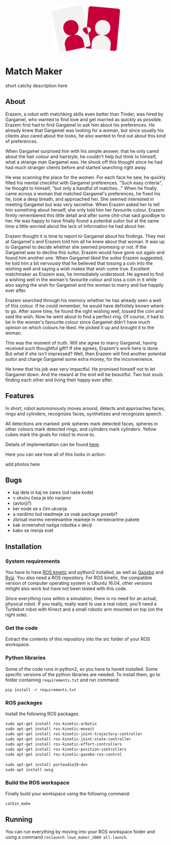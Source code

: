 <p align="center">
  <img height="150" src="https://github.com/drobilc/MatchMaker/blob/master/documentation/logo.png" alt="MatchMaker logo">
</p>

# Match Maker

short catchy description here

## About
Erazem, a robot with matchking skills even better than Tinder, was hired by Gargamel, who wanted to find love and get married as quickly as possible. Erazem first had to find Gargamel to ask him about his preferences. He already knew that Gargamel was looking for a woman, but since usually his clients also cared about the looks, he also wanted to find out about this kind of preferences.
	
When Gargamel surprised him with his simple answer, that he only cared about the hair colour and hairstyle, he couldn't help but think to himself, what a strange man Gargamel was. He shook off this thought since he had had much stranger clients before and started searching right away.

He was scanning the place for the women. For each face he saw, he quickly filled his mental checklist with Gargamel preferences. "Such easy criteria", he thought to himself, "but only a handful of matches..." When he finally came across a woman that matched Gargamel's preferences, he fixed his tie, took a deep breath, and approached her. She seemed interested in meeting Gargamel but was very secretive. When Erazem asked her to tell him something about herself, she only told him her favourite colour. Erazem firmly remembered this little detail and after some chit-chat said goodbye to her. He was happy to have finally found a potential suitor but at the same time a little worried about the lack of information he had about her.

Erazem thought it is time to report to Gargamel about his findings. They met at Gargamel's and Erazem told him all he knew about that woman. It was up to Gargamel to decide whether she seemed promising or not. If the Gargamel was to decline this suitor, Erazem would have gone out again and found him another one. When Gargamel liked the suitor Erazem suggested, he told him a bit nervously that he believed that tossing a coin into the wishing well and saying a wish makes that wish come true. Excellent matchmaker as Erazem was, he immediately understood. He agreed to find a wishing well in the woman's favourite colour and toss a coin in it while also saying the wish for Gargamel and the woman to marry and live happily ever after.

Erazem searched through his memory whether he has already seen a well of this colour. If he could remember, he would have definitely known where to go. After some time, he found the right wishing well, tossed the coin and said the wish. Now he went about to find a perfect ring. Of course, it had to be in the woman's favourite colour since Gargamel didn't have much opinion on which colours he liked. He picked it up and brought it to the woman.

This was the moment of truth. Will she agree to marry Gargamel, having received such thoughtful gift? If she agrees, Erazem's work here is done. But what if she isn't impressed? Well, then Erazem will find another potential suitor and charge Gargamel some extra money, for the inconvenience.

He knew that his job was very impactful. He promised himself not to let Gargamel down. And the reward at the end will be beautiful. Two lost souls finding each other and living their happy ever after.

## Features

In short, robot autonomously moves around, detects and approaches faces, rings and cylinders, recognizes faces, synthetizes and recognizes speech.

All detections are marked: pink spheres mark detected faces, spheres in other colours mark detected rings, and cylinders mark cylinders. Yellow cubes mark the goals for robot to move to.

Details of implementation can be found [here](https://github.com/drobilc/MatchMaker/tree/master/documentation/documentation.pdf).

Here you can see how all of this looks in action:

add photos here

## Bugs

- kaj dela in kaj ne zares (od naše kode)
- v okviru česa je blo narjeno
- (avtorji?)
- ker node se s čim ukvarja
- a nardimo tud readmeje za vsak package posebi?
- zbrisat mormo nerelevantne reameje in nerelevantne pakete
- kak screenshot našga robotka v akciji
- kako se menja svet

## Installation

### System requirements

You have to have [ROS kinetic](http://wiki.ros.org/kinetic/Installation) and python2 installed, as well as [Gazebo](http://gazebosim.org/) and [Rviz](http://wiki.ros.org/rviz/UserGuide). You also need a ROS repository. For ROS kinetic, the compatible version of computer operating system is Ubuntu 16.04, other versions mihght also work but have not been tested with this code.

Since everything runs within a simulation, there is no need for an actual, physical robot. If you really, really want to use a real robot, you'll need a Turtlebot robot with Kinect and a small robotic arm mounted on top (on the right side).

### Get the code

Extract the contents of this repository into the src folder of your ROS workspace.

### Python libraries

Some of the code runs in python2, so you have to haveit installed. Some specific versions of the python libraries are needed. To install them, go to folder containing `requirements.txt` and run command:

```shell
pip install -r requirements.txt
```

### ROS packages

Install the following ROS packages.

```shell
sudo apt-get install ros-kinetic-arbotix
sudo apt-get install ros-kinetic-moveit
sudo apt-get install ros-kinetic-joint-trajectory-controller
sudo apt-get install ros-kinetic-joint-state-controller
sudo apt-get install ros-kinetic-effort-controllers
sudo apt-get install ros-kinetic-position-controllers
sudo apt-get install ros-kinetic-gazebo-ros-control

sudo apt-get install portaudio19-dev
sudo apt install swig
```

### Build the ROS workspace

Finally build your workspace using the following command:

```shell
catkin_make
```

## Running

You can run everything by moving into your ROS workspace folder and using a command `roslaunch love_maker_2000 all.launch`.
